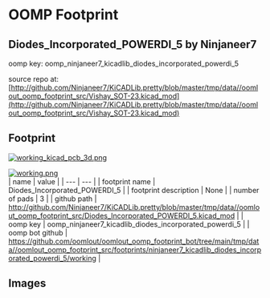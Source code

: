 # OOMP Footprint  
## Diodes_Incorporated_POWERDI_5  by Ninjaneer7  
  
oomp key: oomp_ninjaneer7_kicadlib_diodes_incorporated_powerdi_5  
  
source repo at: [http://github.com/Ninjaneer7/KiCADLib.pretty/blob/master/tmp/data//oomlout_oomp_footprint_src/Vishay_SOT-23.kicad_mod](http://github.com/Ninjaneer7/KiCADLib.pretty/blob/master/tmp/data//oomlout_oomp_footprint_src/Vishay_SOT-23.kicad_mod)  
## Footprint  
  
[![working_kicad_pcb_3d.png](working_kicad_pcb_3d_600.png)](working_kicad_pcb_3d.png)  
  
[![working.png](working_600.png)](working.png)  
| name | value | 
| --- | --- | 
| footprint name | Diodes_Incorporated_POWERDI_5 | 
| footprint description | None | 
| number of pads | 3 | 
| github path | http://github.com/Ninjaneer7/KiCADLib.pretty/blob/master/tmp/data//oomlout_oomp_footprint_src/Diodes_Incorporated_POWERDI_5.kicad_mod | 
| oomp key | oomp_ninjaneer7_kicadlib_diodes_incorporated_powerdi_5 | 
| oomp bot github | https://github.com/oomlout/oomlout_oomp_footprint_bot/tree/main/tmp/data//oomlout_oomp_footprint_src/footprints/ninjaneer7_kicadlib_diodes_incorporated_powerdi_5/working | 
## Images  
